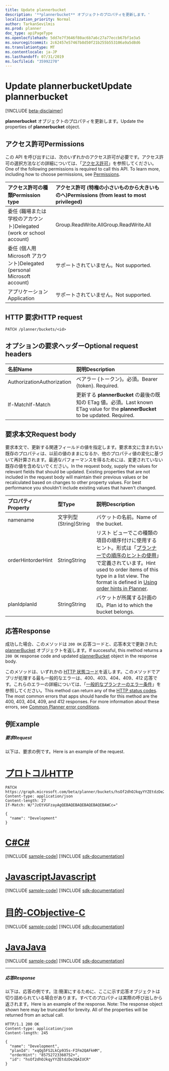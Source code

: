 ```yaml
---
title: Update plannerbucket
description: '**plannerbucket** オブジェクトのプロパティを更新します。'
localization_priority: Normal
author: TarkanSevilmis
ms.prod: planner
doc_type: apiPageType
ms.openlocfilehash: 5dd7e7f3646f80ac6b7a6c27a77eccb67bf1e3a5
ms.sourcegitcommit: 2c62457e57467b8d50f21b255b553106a9a5d8d6
ms.translationtype: MT
ms.contentlocale: ja-JP
ms.lasthandoff: 07/31/2019
ms.locfileid: "35992270"
---
```

# <a name="update-plannerbucket"></a><span data-ttu-id="0938c-103">Update plannerbucket</span><span class="sxs-lookup"><span data-stu-id="0938c-103">Update plannerbucket</span></span>

[!INCLUDE [beta-disclaimer](../../includes/beta-disclaimer.md)]

<span data-ttu-id="0938c-104">**plannerbucket** オブジェクトのプロパティを更新します。</span><span class="sxs-lookup"><span data-stu-id="0938c-104">Update the properties of **plannerbucket** object.</span></span>
## <a name="permissions"></a><span data-ttu-id="0938c-105">アクセス許可</span><span class="sxs-lookup"><span data-stu-id="0938c-105">Permissions</span></span>
<span data-ttu-id="0938c-p101">この API を呼び出すには、次のいずれかのアクセス許可が必要です。アクセス許可の選択方法などの詳細については、「[アクセス許可](/graph/permissions-reference)」を参照してください。</span><span class="sxs-lookup"><span data-stu-id="0938c-p101">One of the following permissions is required to call this API. To learn more, including how to choose permissions, see [Permissions](/graph/permissions-reference).</span></span>

|<span data-ttu-id="0938c-108">アクセス許可の種類</span><span class="sxs-lookup"><span data-stu-id="0938c-108">Permission type</span></span>      | <span data-ttu-id="0938c-109">アクセス許可 (特権の小さいものから大きいものへ)</span><span class="sxs-lookup"><span data-stu-id="0938c-109">Permissions (from least to most privileged)</span></span>              |
|:--------------------|:---------------------------------------------------------|
|<span data-ttu-id="0938c-110">委任 (職場または学校のアカウント)</span><span class="sxs-lookup"><span data-stu-id="0938c-110">Delegated (work or school account)</span></span> | <span data-ttu-id="0938c-111">Group.ReadWrite.All</span><span class="sxs-lookup"><span data-stu-id="0938c-111">Group.ReadWrite.All</span></span>    |
|<span data-ttu-id="0938c-112">委任 (個人用 Microsoft アカウント)</span><span class="sxs-lookup"><span data-stu-id="0938c-112">Delegated (personal Microsoft account)</span></span> | <span data-ttu-id="0938c-113">サポートされていません。</span><span class="sxs-lookup"><span data-stu-id="0938c-113">Not supported.</span></span>    |
|<span data-ttu-id="0938c-114">アプリケーション</span><span class="sxs-lookup"><span data-stu-id="0938c-114">Application</span></span> | <span data-ttu-id="0938c-115">サポートされていません。</span><span class="sxs-lookup"><span data-stu-id="0938c-115">Not supported.</span></span> |

## <a name="http-request"></a><span data-ttu-id="0938c-116">HTTP 要求</span><span class="sxs-lookup"><span data-stu-id="0938c-116">HTTP request</span></span>
<!-- { "blockType": "ignored" } -->
```http
PATCH /planner/buckets/<id>
```
## <a name="optional-request-headers"></a><span data-ttu-id="0938c-117">オプションの要求ヘッダー</span><span class="sxs-lookup"><span data-stu-id="0938c-117">Optional request headers</span></span>
| <span data-ttu-id="0938c-118">名前</span><span class="sxs-lookup"><span data-stu-id="0938c-118">Name</span></span>       | <span data-ttu-id="0938c-119">説明</span><span class="sxs-lookup"><span data-stu-id="0938c-119">Description</span></span>|
|:-----------|:-----------|
| <span data-ttu-id="0938c-120">Authorization</span><span class="sxs-lookup"><span data-stu-id="0938c-120">Authorization</span></span>  | <span data-ttu-id="0938c-p102">ベアラー {トークン}。必須。</span><span class="sxs-lookup"><span data-stu-id="0938c-p102">Bearer {token}. Required.</span></span> |
| <span data-ttu-id="0938c-123">If-Match</span><span class="sxs-lookup"><span data-stu-id="0938c-123">If-Match</span></span>  | <span data-ttu-id="0938c-p103">更新する **plannerBucket** の最後の既知の ETag 値。必須。</span><span class="sxs-lookup"><span data-stu-id="0938c-p103">Last known ETag value for the **plannerBucket** to be updated. Required.</span></span>|

## <a name="request-body"></a><span data-ttu-id="0938c-126">要求本文</span><span class="sxs-lookup"><span data-stu-id="0938c-126">Request body</span></span>
<span data-ttu-id="0938c-p104">要求本文で、更新する関連フィールドの値を指定します。要求本文に含まれない既存のプロパティは、以前の値のままになるか、他のプロパティ値の変化に基づいて再計算されます。最適なパフォーマンスを得るためには、変更されていない既存の値を含めないでください。</span><span class="sxs-lookup"><span data-stu-id="0938c-p104">In the request body, supply the values for relevant fields that should be updated. Existing properties that are not included in the request body will maintain their previous values or be recalculated based on changes to other property values. For best performance you shouldn't include existing values that haven't changed.</span></span>

| <span data-ttu-id="0938c-130">プロパティ</span><span class="sxs-lookup"><span data-stu-id="0938c-130">Property</span></span>     | <span data-ttu-id="0938c-131">型</span><span class="sxs-lookup"><span data-stu-id="0938c-131">Type</span></span>   |<span data-ttu-id="0938c-132">説明</span><span class="sxs-lookup"><span data-stu-id="0938c-132">Description</span></span>|
|:---------------|:--------|:----------|
|<span data-ttu-id="0938c-133">name</span><span class="sxs-lookup"><span data-stu-id="0938c-133">name</span></span>|<span data-ttu-id="0938c-134">文字列型 (String)</span><span class="sxs-lookup"><span data-stu-id="0938c-134">String</span></span>|<span data-ttu-id="0938c-135">バケットの名前。</span><span class="sxs-lookup"><span data-stu-id="0938c-135">Name of the bucket.</span></span>|
|<span data-ttu-id="0938c-136">orderHint</span><span class="sxs-lookup"><span data-stu-id="0938c-136">orderHint</span></span>|<span data-ttu-id="0938c-137">String</span><span class="sxs-lookup"><span data-stu-id="0938c-137">String</span></span>|<span data-ttu-id="0938c-p105">リスト ビューでこの種類の項目の順序付けに使用するヒント。形式は「[プランナーでの順序のヒントの使用](../resources/planner-order-hint-format.md)」で定義されています。</span><span class="sxs-lookup"><span data-stu-id="0938c-p105">Hint used to order items of this type in a list view. The format is defined in [Using order hints in Planner](../resources/planner-order-hint-format.md).</span></span>|
|<span data-ttu-id="0938c-140">planId</span><span class="sxs-lookup"><span data-stu-id="0938c-140">planId</span></span>|<span data-ttu-id="0938c-141">String</span><span class="sxs-lookup"><span data-stu-id="0938c-141">String</span></span>|<span data-ttu-id="0938c-142">バケットが所属する計画の ID。</span><span class="sxs-lookup"><span data-stu-id="0938c-142">Plan id to which the bucket belongs.</span></span>|

## <a name="response"></a><span data-ttu-id="0938c-143">応答</span><span class="sxs-lookup"><span data-stu-id="0938c-143">Response</span></span>

<span data-ttu-id="0938c-144">成功した場合、このメソッドは `200 OK` 応答コードと、応答本文で更新された [plannerBucket](../resources/plannerbucket.md) オブジェクトを返します。</span><span class="sxs-lookup"><span data-stu-id="0938c-144">If successful, this method returns a `200 OK` response code and updated [plannerBucket](../resources/plannerbucket.md) object in the response body.</span></span>

<span data-ttu-id="0938c-p106">このメソッドは、いずれかの [HTTP 状態コード](/graph/errors)を返します。このメソッドでアプリが処理する最も一般的なエラーは、400、403、404、409、412 応答です。これらのエラーの詳細については、「[一般的なプランナーのエラー条件](../resources/planner-overview.md#common-planner-error-conditions)」を参照してください。</span><span class="sxs-lookup"><span data-stu-id="0938c-p106">This method can return any of the [HTTP status codes](/graph/errors). The most common errors that apps should handle for this method are the 400, 403, 404, 409, and 412 responses. For more information about these errors, see [Common Planner error conditions](../resources/planner-overview.md#common-planner-error-conditions).</span></span>

## <a name="example"></a><span data-ttu-id="0938c-148">例</span><span class="sxs-lookup"><span data-stu-id="0938c-148">Example</span></span>
##### <a name="request"></a><span data-ttu-id="0938c-149">要求</span><span class="sxs-lookup"><span data-stu-id="0938c-149">Request</span></span>
<span data-ttu-id="0938c-150">以下は、要求の例です。</span><span class="sxs-lookup"><span data-stu-id="0938c-150">Here is an example of the request.</span></span>

# <a name="httptabhttp"></a>[<span data-ttu-id="0938c-151">プロトコル</span><span class="sxs-lookup"><span data-stu-id="0938c-151">HTTP</span></span>](#tab/http)
<!-- {
  "blockType": "request",
  "name": "update_plannerbucket"
}-->
```http
PATCH https://graph.microsoft.com/beta/planner/buckets/hsOf2dhOJkqyYYZEtdzDe2QAIUCR
Content-type: application/json
Content-length: 27
If-Match: W/"JzEtVGFzayAgQEBAQEBAQEBAQEBAQEBAWCc="

{
  "name": "Development"
}
```
# <a name="ctabcsharp"></a>[<span data-ttu-id="0938c-152">C#</span><span class="sxs-lookup"><span data-stu-id="0938c-152">C#</span></span>](#tab/csharp)
[!INCLUDE [sample-code](../includes/snippets/csharp/update-plannerbucket-csharp-snippets.md)]
[!INCLUDE [sdk-documentation](../includes/snippets/snippets-sdk-documentation-link.md)]

# <a name="javascripttabjavascript"></a>[<span data-ttu-id="0938c-153">Javascript</span><span class="sxs-lookup"><span data-stu-id="0938c-153">Javascript</span></span>](#tab/javascript)
[!INCLUDE [sample-code](../includes/snippets/javascript/update-plannerbucket-javascript-snippets.md)]
[!INCLUDE [sdk-documentation](../includes/snippets/snippets-sdk-documentation-link.md)]

# <a name="objective-ctabobjc"></a>[<span data-ttu-id="0938c-154">目的-C</span><span class="sxs-lookup"><span data-stu-id="0938c-154">Objective-C</span></span>](#tab/objc)
[!INCLUDE [sample-code](../includes/snippets/objc/update-plannerbucket-objc-snippets.md)]
[!INCLUDE [sdk-documentation](../includes/snippets/snippets-sdk-documentation-link.md)]

# <a name="javatabjava"></a>[<span data-ttu-id="0938c-155">Java</span><span class="sxs-lookup"><span data-stu-id="0938c-155">Java</span></span>](#tab/java)
[!INCLUDE [sample-code](../includes/snippets/java/update-plannerbucket-java-snippets.md)]
[!INCLUDE [sdk-documentation](../includes/snippets/snippets-sdk-documentation-link.md)]

---

##### <a name="response"></a><span data-ttu-id="0938c-156">応答</span><span class="sxs-lookup"><span data-stu-id="0938c-156">Response</span></span>
<span data-ttu-id="0938c-p107">以下は、応答の例です。注:簡潔にするために、ここに示す応答オブジェクトは切り詰められている場合があります。すべてのプロパティは実際の呼び出しから返されます。</span><span class="sxs-lookup"><span data-stu-id="0938c-p107">Here is an example of the response. Note: The response object shown here may be truncated for brevity. All of the properties will be returned from an actual call.</span></span>
<!-- {
  "blockType": "response",
  "truncated": true,
  "@odata.type": "microsoft.graph.plannerBucket"
} -->
```http
HTTP/1.1 200 OK
Content-type: application/json
Content-length: 245

{
  "name": "Development",
  "planId": "xqQg5FS2LkCp935s-FIFm2QAFkHM",
  "orderHint": "85752723360752+",
  "id": "hsOf2dhOJkqyYYZEtdzDe2QAIUCR"
}
```

<!-- uuid: 8fcb5dbc-d5aa-4681-8e31-b001d5168d79
2015-10-25 14:57:30 UTC -->
<!--
{
  "type": "#page.annotation",
  "description": "Update plannerbucket",
  "keywords": "",
  "section": "documentation",
  "tocPath": "",
  "suppressions": [
  ]
}
-->
